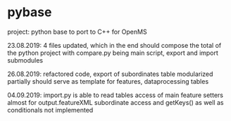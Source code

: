 # pybase
project: python base to port to C++ for OpenMS

23.08.2019: 4 files updated, which in the end should compose the total of the python project
with compare.py being main script, export and import submodules 

26.08.2019: refactored code, export of subordinates table modularized partially 
should serve as template for features, dataprocessing tables

04.09.2019: import.py is able to read tables
access of main feature setters almost for output.featureXML
subordinate access and getKeys() as well as conditionals not implemented
